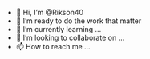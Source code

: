 - 👋 Hi, I’m @Rikson40
- 👀 I’m ready to do the work that matter
- 🌱 I’m currently learning ...
- 💞️ I’m looking to collaborate on ...
- 📫 How to reach me ...

<!---
Rikson40/Rikson40 is a ✨ special ✨ repository because its `README.md` (this file) appears on your GitHub profile.
You can click the Preview link to take a look at your changes.
--->
